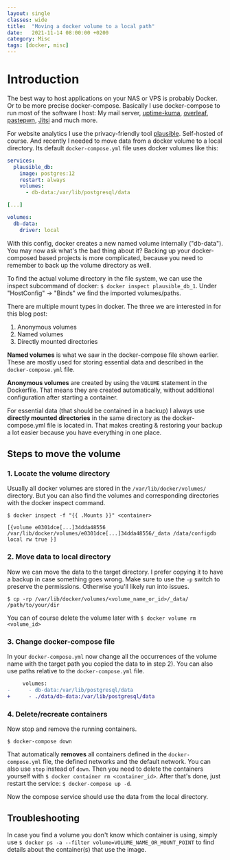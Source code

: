 ```yaml
---
layout: single
classes: wide
title:  "Moving a docker volume to a local path"
date:   2021-11-14 08:00:00 +0200
category: Misc
tags: [docker, misc]
---
```


# Introduction
The best way to host applications on your NAS or VPS is probably Docker. Or to be more precise docker-compose. Basically I use docker-compose to run most of the software I host: My mail server, [uptime-kuma](https://github.com/louislam/uptime-kuma), [overleaf](https://github.com/overleaf/overleaf), [pastepwn](https://github.com/d-Rickyy-b/pastepwn), [Jitsi](https://github.com/jitsi/docker-jitsi-meet) and much more.

For website analytics I use the privacy-friendly tool [plausible](https://plausible.io/). Self-hosted of course. 
And recently I needed to move data from a docker volume to a local directory. 
Its default `docker-compose.yml` file uses docker volumes like this:

```yml
services:
  plausible_db:
    image: postgres:12
    restart: always
    volumes:
      - db-data:/var/lib/postgresql/data

[...]

volumes:
  db-data:
    driver: local
```

With this config, docker creates a new named volume internally ("db-data"). 
You may now ask what's the bad thing about it?
Backing up your docker-composed based projects is more complicated, because you need to remember to back up the volume directory as well.

To find the actual volume directory in the file system, we can use the inspect subcommand of docker:
`$ docker inspect plausible_db_1`. Under "HostConfig" -> "Binds" we find the imported volumes/paths.

There are multiple mount types in docker.
The three we are interested in for this blog post:
1. Anonymous volumes
2. Named volumes
3. Directly mounted directories

**Named volumes** is what we saw in the docker-compose file shown earlier.
These are mostly used for storing essential data and described in the `docker-compose.yml` file.

**Anonymous volumes** are created by using the `VOLUME` statement in the Dockerfile.
That means they are created automatically, without additional configuration after starting a container.

For essential data (that should be contained in a backup) I always use **directly mounted directories** in the same directory as the docker-compose.yml file is located in.
That makes creating & restoring your backup a lot easier because you have everything in one place.

## Steps to move the volume
### 1. Locate the volume directory

Usually all docker volumes are stored in the `/var/lib/docker/volumes/` directory.
But you can also find the volumes and corresponding directories with the docker inspect command.

```
$ docker inspect -f "{{ .Mounts }}" <container>

[{volume e0301dce[...]34dda48556 /var/lib/docker/volumes/e0301dce[...]34dda48556/_data /data/configdb local rw true }]
```

### 2. Move data to local directory

Now we can move the data to the target directory.
I prefer copying it to have a backup in case something goes wrong.
Make sure to use the `-p` switch to preserve the permissions.
Otherwise you'll likely run into issues.

`$ cp -rp /var/lib/docker/volumes/<volume_name_or_id>/_data/ /path/to/your/dir`

You can of course delete the volume later with `$ docker volume rm <volume_id>`

### 3. Change docker-compose file

In your `docker-compose.yml` now change all the occurrences of the volume name with the target path you copied the data to in step 2).
You can also use paths relative to the `docker-compose.yml` file.

```diff
     volumes:
-      - db-data:/var/lib/postgresql/data
+      - ./data/db-data:/var/lib/postgresql/data
```

### 4. Delete/recreate containers
Now stop and remove the running containers.

`$ docker-compose down`

That automatically **removes** all containers defined in the `docker-compose.yml` file, the defined networks and the default network. You can also use `stop` instead of `down`. Then you need to delete the containers yourself with `$ docker container rm <container_id>`.
After that's done, just restart the service: `$ docker-compose up -d`.  

Now the compose service should use the data from the local directory.

## Troubleshooting

In case you find a volume you don't know which container is using, simply use `$ docker ps -a --filter volume=VOLUME_NAME_OR_MOUNT_POINT` to find details about the container(s) that use the image.
